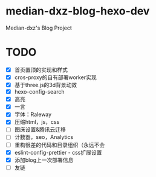 # median-dxz-blog-hexo-dev

Median-dxz's Blog Project

# TODO

- [x] 首页置顶的实现和样式
- [x] cros-proxy的自有部署worker实现
- [x] 基于three.js的3d背景动效
- [x] hexo-config-search
- [x] 高亮
- [x] 一言
- [x] 字体：Raleway
- [x] 压缩html，js，css
- [ ] 图床设置&腾讯云迁移
- [ ] 计数器，seo，Analytics
- [ ] 重构很差的代码和目录组织（永远不会
- [x] eslint-config-prettier
      - css扩展设置
- [x] 添加blog上一次部署信息
- [ ] 友链